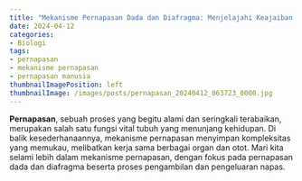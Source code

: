 ```yaml
---
title: "Mekanisme Pernapasan Dada dan Diafragma: Menjelajahi Keajaiban Pernapasan Kita"
date: 2024-04-12
categories:
- Biologi
tags:
- pernapasan
- mekanisme pernapasan
- pernapasan manusia
thumbnailImagePosition: left
thumbnailImage: /images/posts/pernapasan_20240412_063723_0000.jpg
---
```


**Pernapasan**, sebuah proses yang begitu alami dan seringkali terabaikan, merupakan salah satu fungsi vital tubuh yang menunjang kehidupan. Di balik kesederhanaannya, mekanisme pernapasan menyimpan kompleksitas yang memukau, melibatkan kerja sama berbagai organ dan otot. Mari kita selami lebih dalam mekanisme pernapasan, dengan fokus pada pernapasan dada dan diafragma beserta proses pengambilan dan pengeluaran napas.
